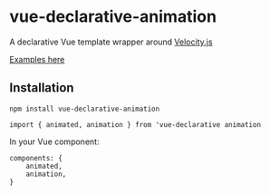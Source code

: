 # vue-declarative-animation

A declarative Vue template wrapper around [Velocity.js](http://velocityjs.org/)

[Examples here](https://brianrosamilia.github.io/vue-declarative-animation)

## Installation

`npm install vue-declarative-animation`

`import { animated, animation } from 'vue-declarative animation`

In your Vue component: 

```
components: {
    animated,
    animation,
}
```